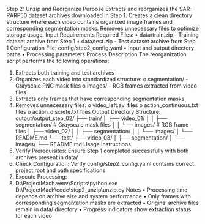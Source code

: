 Step 2: Unzip and Reorganize
Purpose
Extracts and reorganizes the SAR-RARP50 dataset archives downloaded in Step 1. Creates a clean directory structure where each video contains organized image frames and corresponding segmentation masks. Removes unnecessary files to optimize storage usage.
Input Requirements
Required Files:
•	data/train.zip - Training dataset archive from Step 1
•	data/test.zip - Test dataset archive from Step 1
Configuration File: config/step2_config.yaml
•	Input and output directory paths
•	Processing parameters
Process Description
The reorganization script performs the following operations:
1.	Extracts both training and test archives
2.	Organizes each video into standardized structure: 
o	segmentation/ - Grayscale PNG mask files
o	images/ - RGB frames extracted from video files
3.	Extracts only frames that have corresponding segmentation masks
4.	Removes unnecessary files: 
o	video_left.avi files
o	action_continuous.txt files
o	action_discrete.txt files
Output
Directory Structure:
output/output_step_02/
├── train/
│   ├── video_01/
│   │   ├── segmentation/     # Grayscale mask files
│   │   └── images/          # RGB frame files
│   ├── video_02/
│   │   ├── segmentation/
│   │   └── images/
│   └── README.md
└── test/
    ├── video_03/
    │   ├── segmentation/
    │   └── images/
    └── README.md
Usage Instructions
1.	Verify Prerequisites: Ensure Step 1 completed successfully with both archives present in data/
2.	Check Configuration: Verify config/step2_config.yaml contains correct project root and path specifications
3.	Execute Processing:
4.	D:\ProjectMach\.venv\Scripts\python.exe D:\ProjectMach\code\step2_unzip\unzip.py
Notes
•	Processing time depends on archive size and system performance
•	Only frames with corresponding segmentation masks are extracted
•	Original archive files remain in data/ directory
•	Progress indicators show extraction status for each video

